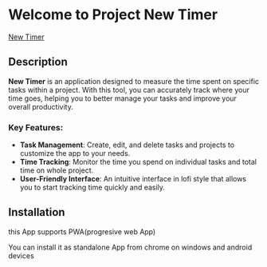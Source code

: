 # Welcome to Project New Timer

[New Timer](https://newtimer.vercel.app/)

## Description

**New Timer** is an application designed to measure the time spent on specific tasks within a project. With this tool, you can accurately track where your time goes, helping you to better manage your tasks and improve your overall productivity.

### Key Features:

- **Task Management**: Create, edit, and delete tasks and projects to customize the app to your needs.
- **Time Tracking**: Monitor the time you spend on individual tasks and total time on whole project.
- **User-Friendly Interface**: An intuitive interface in lofi style that allows you to start tracking time quickly and easily.

## Installation

this App supports PWA(progresive web App)

You can install it as standalone App from chrome on windows and android devices
